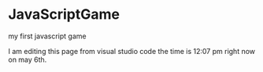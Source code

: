 # JavaScriptGame
my first javascript game

I am editing this page from visual studio code the time is 12:07 pm right now on may 6th.